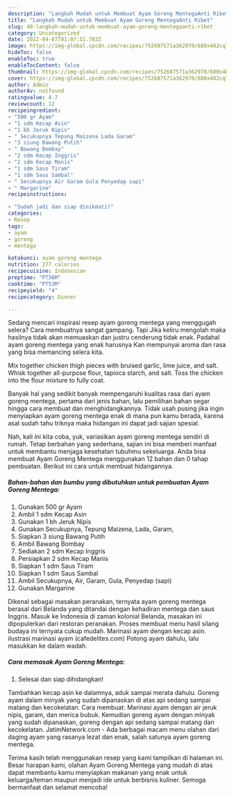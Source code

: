 ```yaml
---
description: "Langkah Mudah untuk Membuat Ayam Goreng MentegaAnti Ribet"
title: "Langkah Mudah untuk Membuat Ayam Goreng MentegaAnti Ribet"
slug: 48-langkah-mudah-untuk-membuat-ayam-goreng-mentegaanti-ribet
category: Uncategorized
date: 2022-04-07T01:07:51.783Z
image: https://img-global.cpcdn.com/recipes/752687571a362970/680x482cq70/ayam-goreng-mentega-foto-resep-utama.jpg
hideToc: false
enableToc: true
enableTocContent: false
thumbnail: https://img-global.cpcdn.com/recipes/752687571a362970/680x482cq70/ayam-goreng-mentega-foto-resep-utama.jpg
cover: https://img-global.cpcdn.com/recipes/752687571a362970/680x482cq70/ayam-goreng-mentega-foto-resep-utama.jpg
author: Admin
authorAv: notfound
ratingvalue: 4.7
reviewcount: 12
recipeingredient:
- "500 gr Ayam"
- "1 sdm Kecap Asin"
- "1 bh Jeruk Nipis"
- " Secukupnya Tepung Maizena Lada Garam"
- "3 siung Bawang Putih"
- " Bawang Bombay"
- "2 sdm Kecap Inggris"
- "2 sdm Kecap Manis"
- "1 sdm Saus Tiram"
- "1 sdm Saus Sambal"
- " Secukupnya Air Garam Gula Penyedap sapi"
- " Margarine"
recipeinstructions:

- "Sudah jadi dan siap dinikmati!"
categories:
- Resep
tags:
- ayam
- goreng
- mentega

katakunci: ayam goreng mentega 
nutrition: 277 calories
recipecuisine: Indonesian
preptime: "PT36M"
cooktime: "PT53M"
recipeyield: "4"
recipecategory: Dinner

---
```



Sedang mencari inspirasi resep ayam goreng mentega yang menggugah selera? Cara membuatnya sangat gampang. Tapi Jika keliru mengolah maka hasilnya tidak akan memuaskan dan justru cenderung tidak enak. Padahal ayam goreng mentega yang enak harusnya Kan mempunyai aroma dan rasa yang bisa memancing selera kita.


Mix together chicken thigh pieces with bruised garlic, lime juice, and salt. Whisk together all-purpose flour, tapioca starch, and salt. Toss the chicken into the flour mixture to fully coat.

Banyak hal yang sedikit banyak mempengaruhi kualitas rasa dari ayam goreng mentega, pertama dari jenis bahan, lalu pemilihan bahan segar hingga cara membuat dan menghidangkannya. Tidak usah pusing jika ingin menyiapkan ayam goreng mentega enak di mana pun kamu berada, karena asal sudah tahu triknya maka hidangan ini dapat jadi sajian spesial.


Nah, kali ini kita coba, yuk, variasikan ayam goreng mentega sendiri di rumah. Tetap berbahan yang sederhana, sajian ini bisa memberi manfaat untuk membantu menjaga kesehatan tubuhmu sekeluarga. Anda bisa membuat Ayam Goreng Mentega menggunakan 12 bahan dan 0 tahap pembuatan. Berikut ini cara untuk membuat hidangannya.

<!--inarticleads1-->

##### Bahan-bahan dan bumbu yang dibutuhkan untuk pembuatan Ayam Goreng Mentega:

1. Gunakan 500 gr Ayam
1. Ambil 1 sdm Kecap Asin
1. Gunakan 1 bh Jeruk Nipis
1. Gunakan  Secukupnya, Tepung Maizena, Lada, Garam,
1. Siapkan 3 siung Bawang Putih
1. Ambil  Bawang Bombay
1. Sediakan 2 sdm Kecap Inggris
1. Persiapkan 2 sdm Kecap Manis
1. Siapkan 1 sdm Saus Tiram
1. Siapkan 1 sdm Saus Sambal
1. Ambil  Secukupnya, Air, Garam, Gula, Penyedap (sapi)
1. Gunakan  Margarine


Dikenal sebagai masakan peranakan, ternyata ayam goreng mentega berasal dari Belanda yang ditandai dengan kehadiran mentega dan saus Inggris. Masuk ke Indonesia di zaman kolonial Belanda, masakan ini dipopulerkan dari restoran peranakan. Proses membuat menu hasil silang budaya ini ternyata cukup mudah. Marinasi ayam dengan kecap asin. ilustrasi marinasi ayam (cafedelites.com) Potong ayam dahulu, lalu masukkan ke dalam wadah. 

<!--inarticleads2-->

##### Cara memasak Ayam Goreng Mentega:


1. Selesai dan siap dihidangkan!

Tambahkan kecap asin ke dalamnya, aduk sampai merata dahulu. Goreng ayam dalam minyak yang sudah dipanaskan di atas api sedang sampai matang dan kecokelatan. Cara membuat: Marinasi ayam dengan air jeruk nipis, garam, dan merica bubuk. Kemudian goreng ayam dengan minyak yang sudah dipanaskan, goreng dengan api sedang sampai matang dan kecokelatan. JatimNetwork.com - Ada berbagai macam menu olahan dari daging ayam yang rasanya lezat dan enak, salah satunya ayam goreng mentega. 

Terima kasih telah menggunakan resep yang kami tampilkan di halaman ini. Besar harapan kami, olahan Ayam Goreng Mentega yang mudah di atas dapat membantu kamu menyiapkan makanan yang enak untuk keluarga/teman maupun menjadi ide untuk berbisnis kuliner. Semoga bermanfaat dan selamat mencoba!
